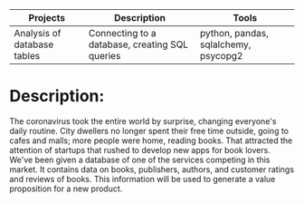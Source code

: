 | Projects   | Description                                                    | Tools |
|----------|------------------------------------------------------------|-------------|
|Analysis of database tables|Connecting to a database, creating SQL queries|python, pandas, sqlalchemy, psycopg2|
# Description:
The coronavirus took the entire world by surprise, changing everyone's daily routine. City dwellers no longer spent their free time outside, going to cafes and malls; more people were home, reading books. That attracted the attention of startups that rushed to develop new apps for book lovers.
We've been given a database of one of the services competing in this market. It contains data on books, publishers, authors, and customer ratings and reviews of books. This information will be used to generate a value proposition for a new product.
